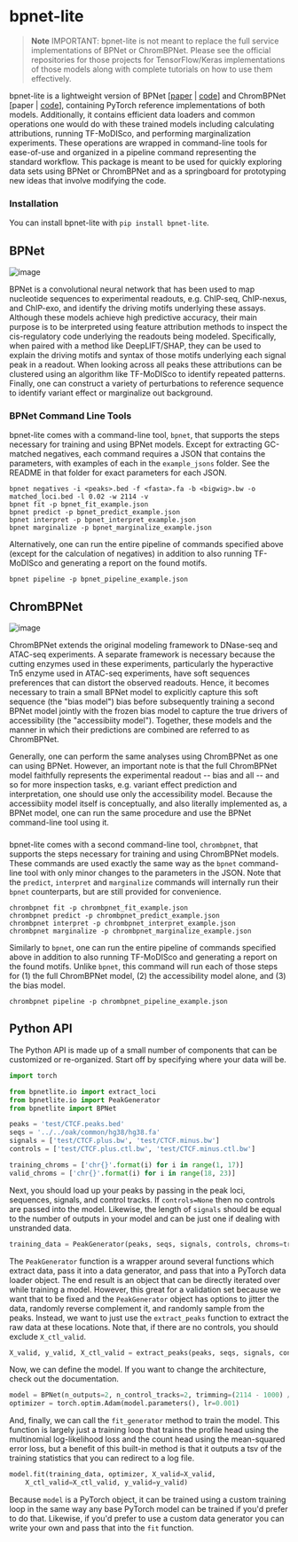 # bpnet-lite

> **Note**
> IMPORTANT: bpnet-lite is not meant to replace the full service implementations of BPNet or ChromBPNet. Please see the official repositories for those projects for TensorFlow/Keras implementations of those models along with complete tutorials on how to use them effectively.

bpnet-lite is a lightweight version of BPNet [[paper](https://www.nature.com/articles/s41588-021-00782-6) | [code](https://github.com/kundajelab/basepairmodels)] and ChromBPNet [paper | [code](https://github.com/kundajelab/chrombpnet)], containing PyTorch reference implementations of both models. Additionally, it contains efficient data loaders and common operations one would do with these trained models including calculating attributions, running TF-MoDISco, and performing marginalization experiments. These operations are wrapped in command-line tools for ease-of-use and organized in a pipeline command representing the standard workflow. This package is meant to be used for quickly exploring data sets using BPNet or ChromBPNet and as a springboard for prototyping new ideas that involve modifying the code. 

### Installation

You can install bpnet-lite with `pip install bpnet-lite`.

## BPNet

![image](https://github.com/jmschrei/bpnet-lite/assets/3916816/5c6e6f73-aedd-4256-8776-5ef57a728d5e)

BPNet is a convolutional neural network that has been used to map nucleotide sequences to experimental readouts, e.g. ChIP-seq, ChIP-nexus, and ChIP-exo, and identify the driving motifs underlying these assays. Although these models achieve high predictive accuracy, their main purpose is to be interpreted using feature attribution methods to inspect the cis-regulatory code underlying the readouts being modeled. Specifically, when paired with a method like DeepLIFT/SHAP, they can be used to explain the driving motifs and syntax of those motifs underlying each signal peak in a readout. When looking across all peaks these attributions can be clustered using an algorithm like TF-MoDISco to identify repeated patterns. Finally, one can construct a variety of perturbations to reference sequence to identify variant effect or marginalize out background. 

### BPNet Command Line Tools

bpnet-lite comes with a command-line tool, `bpnet`, that supports the steps necessary for training and using BPNet models. Except for extracting GC-matched negatives, each command requires a JSON that contains the parameters, with examples of each in the `example_jsons` folder. See the README in that folder for exact parameters for each JSON.

```
bpnet negatives -i <peaks>.bed -f <fasta>.fa -b <bigwig>.bw -o matched_loci.bed -l 0.02 -w 2114 -v
bpnet fit -p bpnet_fit_example.json
bpnet predict -p bpnet_predict_example.json
bpnet interpret -p bpnet_interpret_example.json
bpnet marginalize -p bpnet_marginalize_example.json
```

Alternatively, one can run the entire pipeline of commands specified above (except for the calculation of negatives) in addition to also running TF-MoDISco and generating a report on the found motifs.

```
bpnet pipeline -p bpnet_pipeline_example.json
```

## ChromBPNet

![image](https://github.com/jmschrei/bpnet-lite/assets/3916816/e6f9bbdf-f107-4b3e-8b97-dc552af2239c)

ChromBPNet extends the original modeling framework to DNase-seq and ATAC-seq experiments. A separate framework is necessary because the cutting enzymes used in these experiments, particularly the hyperactive Tn5 enzyme used in ATAC-seq experiments, have soft sequences preferences that can distort the observed readouts. Hence, it becomes necessary to train a small BPNet model to explicitly capture this soft sequence (the "bias model") bias before subsequently training a second BPNet model jointly with the frozen bias model to capture the true drivers of accessibility (the "accessibiity model"). Together, these models and the manner in which their predictions are combined are referred to as ChromBPNet. 

Generally, one can perform the same analyses using ChromBPNet as one can using BPNet. However, an important note is that the full ChromBPNet model faithfully represents the experimental readout -- bias and all -- and so for more inspection tasks, e.g. variant effect prediction and interpretation, one should use only the accessibility model. Because the accessibiity model itself is conceptually, and also literally implemented as, a BPNet model, one can run the same procedure and use the BPNet command-line tool using it.

###

bpnet-lite comes with a second command-line tool, `chrombpnet`, that supports the steps necessary for training and using ChromBPNet models. These commands are used exactly the same way as the `bpnet` command-line tool with only minor changes to the parameters in the JSON. Note that the `predict`, `interpret` and `marginalize` commands will internally run their `bpnet` counterparts, but are still provided for convenience.

```
chrombpnet fit -p chrombpnet_fit_example.json
chrombpnet predict -p chrombpnet_predict_example.json
chrombpnet interpret -p chrombpnet_interpret_example.json
chrombpnet marginalize -p chrombpnet_marginalize_example.json
```

Similarly to `bpnet`, one can run the entire pipeline of commands specified above in addition to also running TF-MoDISco and generating a report on the found motifs. Unlike `bpnet`, this command will run each of those steps for (1) the full ChromBPNet model, (2) the accessibility model alone, and (3) the bias model. 

```
chrombpnet pipeline -p chrombpnet_pipeline_example.json
```

## Python API

The Python API is made up of a small number of components that can be customized or re-organized. Start off by specifying where your data will be.

```python
import torch

from bpnetlite.io import extract_loci
from bpnetlite.io import PeakGenerator
from bpnetlite import BPNet

peaks = 'test/CTCF.peaks.bed'
seqs = '../../oak/common/hg38/hg38.fa'
signals = ['test/CTCF.plus.bw', 'test/CTCF.minus.bw']
controls = ['test/CTCF.plus.ctl.bw', 'test/CTCF.minus.ctl.bw']

training_chroms = ['chr{}'.format(i) for i in range(1, 17)]
valid_chroms = ['chr{}'.format(i) for i in range(18, 23)]
```

Next, you should load up your peaks by passing in the peak loci, sequences, signals, and control tracks. If `controls=None` then no controls are passed into the model. Likewise, the length of `signals` should be equal to the number of outputs in your model and can be just one if dealing with unstranded data.

```python
training_data = PeakGenerator(peaks, seqs, signals, controls, chroms=training_chroms)
```

The `PeakGenerator` function is a wrapper around several functions which extract data, pass it into a data generator, and pass that into a PyTorch data loader object. The end result is an object that can be directly iterated over while training a model. However, this great for a validation set because we want that to be fixed and the `PeakGenerator` object has options to jitter the data, randomly reverse complement it, and randomly sample from the peaks. Instead, we want to just use the `extract_peaks` function to extract the raw data at these locations. Note that, if there are no controls, you should exclude `X_ctl_valid`. 

```python
X_valid, y_valid, X_ctl_valid = extract_peaks(peaks, seqs, signals, controls, chroms=valid_chroms, max_jitter=0)
```

Now, we can define the model. If you want to change the architecture, check out the documentation.

```python
model = BPNet(n_outputs=2, n_control_tracks=2, trimming=(2114 - 1000) // 2).cuda()
optimizer = torch.optim.Adam(model.parameters(), lr=0.001)
```

And, finally, we can call the `fit_generator` method to train the model. This function is largely just a training loop that trains the profile head using the multinomial log-likelihood loss and the count head using the mean-squared error loss, but a benefit of this built-in method is that it outputs a tsv of the training statistics that you can redirect to a log file.

```python
model.fit(training_data, optimizer, X_valid=X_valid, 
	X_ctl_valid=X_ctl_valid, y_valid=y_valid)
```

Because `model` is a PyTorch object, it can be trained using a custom training loop in the same way any base PyTorch model can be trained if you'd prefer to do that. Likewise, if you'd prefer to use a custom data generator you can write your own and pass that into the `fit` function. 

